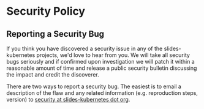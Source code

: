 # Security Policy

## Reporting a Security Bug

If you think you have discovered a security issue in any of the slides-kubernetes projects, we'd love to hear from you. We will take all security bugs seriously and if confirmed upon investigation we will patch it within a reasonable amount of time and release a public security bulletin discussing the impact and credit the discoverer.

There are two ways to report a security bug. The easiest is to email a description of the flaw and any related information (e.g. reproduction steps, version) to [security at slides-kubernetes dot org](mailto:security@hadenlabs.com).
